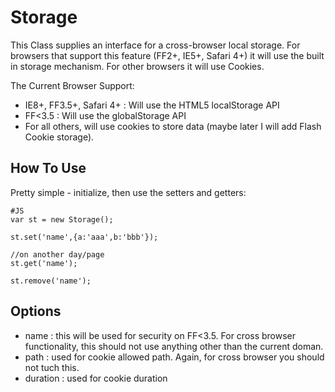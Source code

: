 Storage
===========
This Class supplies an interface for a cross-browser local storage. For browsers that support this feature (FF2+, IE5+, Safari 4+) it will use the built in storage mechanism. For other browsers it will use Cookies.

The Current Browser Support:
  * IE8+, FF3.5+, Safari 4+ : Will use the HTML5 localStorage API
  * FF<3.5 : Will use the globalStorage API
  * For all others, will use cookies to store data (maybe later I will add Flash Cookie storage).  

How To Use
-------------
Pretty simple - initialize, then use the setters and getters:

    #JS
    var st = new Storage();
    
    st.set('name',{a:'aaa',b:'bbb'});
    
    //on another day/page
    st.get('name');
    
    st.remove('name');
    
    
Options
--------
  * name : this will be used for security on FF<3.5. For cross browser functionality, this should not use anything other than the current doman.
  * path : used for cookie allowed path. Again, for cross browser you should not tuch this.
  * duration : used for cookie duration
